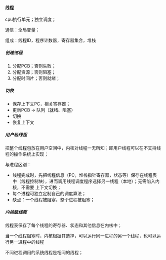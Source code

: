 #### 线程

cpu执行单元；独立调度；

通信：全局变量；

组成：线程ID，程序计数器，寄存器集合，堆栈

##### 创建过程

1. 分配PCB；否则失败；
2. 分配资源；否则阻塞；
3. 分配时间片；否则就绪；

##### 切换

- 保存上下文PC，相关寄存器；
- 更新PCB -> 队列（就绪、阻塞）
- 切换
- 恢复上下文





##### 用户级线程

把整个线程包放在用户空间中，内核对线程一无所知；即用户线程可以在不支持线程的操作系统上实现；

与进程区别：

- 线程完成时，先把线程信息（PC，堆栈指针寄存器，状态等）保存在线程表中（线程控制块），进而调用线程调度程序选择另一线程（本地）；无需陷入内核，不需要 上下文切换；
- 每个进程可独立定制自己的调度算法；
- 缺点：一个线程被阻塞，整个进程被阻塞；



##### 内核级线程

线程表保存了每个线程的寄存器、状态和其他信息在内核中；

当一个线程阻塞时，内核根据其选择，可以运行同一进程的另一个线程，也可以运行另一进程中的线程



不同进程调用的系统线程是相同的线程；